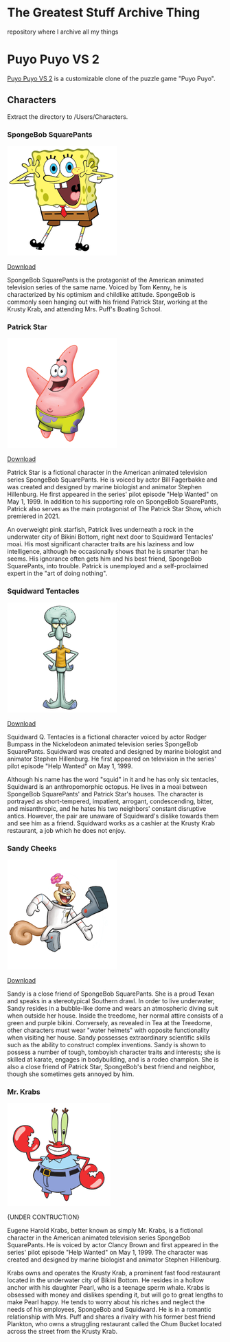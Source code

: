 # The Greatest Stuff Archive Thing

repository where I archive all my things

# Puyo Puyo VS 2

[Puyo Puyo VS 2](https://puyovs.com) is a customizable clone of the puzzle game "Puyo Puyo".

## Characters

Extract the directory to /Users/Characters.

### SpongeBob SquarePants

![SpongeBob](https://github.com/J1Github/thegreateststuffarchivething/raw/main/images/spongebob.png)

[Download](https://github.com/J1Github/thegreateststuffarchivething/raw/main/puyopuyovs/spongebob/spongebobpuyovs.zip)

SpongeBob SquarePants is the protagonist of the American animated television series of the same name. Voiced by Tom Kenny, he is characterized by his optimism and childlike attitude. SpongeBob is commonly seen hanging out with his friend Patrick Star, working at the Krusty Krab, and attending Mrs. Puff's Boating School.

### Patrick Star

![Patrick](https://github.com/J1Github/thegreateststuffarchivething/raw/12485c772fff8412921238c1528088e947b15d98/images/patrick.png)

[Download](https://github.com/J1Github/thegreateststuffarchivething/raw/12485c772fff8412921238c1528088e947b15d98/puyopuyovs/patrick/patrickpuyovs.zip)

Patrick Star is a fictional character in the American animated television series SpongeBob SquarePants. He is voiced by actor Bill Fagerbakke and was created and designed by marine biologist and animator Stephen Hillenburg. He first appeared in the series' pilot episode "Help Wanted" on May 1, 1999. In addition to his supporting role on SpongeBob SquarePants, Patrick also serves as the main protagonist of The Patrick Star Show, which premiered in 2021.

An overweight pink starfish, Patrick lives underneath a rock in the underwater city of Bikini Bottom, right next door to Squidward Tentacles' moai. His most significant character traits are his laziness and low intelligence, although he occasionally shows that he is smarter than he seems. His ignorance often gets him and his best friend, SpongeBob SquarePants, into trouble. Patrick is unemployed and a self-proclaimed expert in the "art of doing nothing".

### Squidward Tentacles

![Squidward](https://raw.githubusercontent.com/J1Github/thegreateststuffarchivething/main/images/squidward.png)

[Download](https://github.com/J1Github/thegreateststuffarchivething/raw/main/puyopuyovs/squidward/squidwardpuyovs.zip)

Squidward Q. Tentacles is a fictional character voiced by actor Rodger Bumpass in the Nickelodeon animated television series SpongeBob SquarePants. Squidward was created and designed by marine biologist and animator Stephen Hillenburg. He first appeared on television in the series' pilot episode "Help Wanted" on May 1, 1999.

Although his name has the word "squid" in it and he has only six tentacles, Squidward is an anthropomorphic octopus. He lives in a moai between SpongeBob SquarePants' and Patrick Star's houses. The character is portrayed as short-tempered, impatient, arrogant, condescending, bitter, and misanthropic, and he hates his two neighbors' constant disruptive antics. However, the pair are unaware of Squidward's dislike towards them and see him as a friend. Squidward works as a cashier at the Krusty Krab restaurant, a job which he does not enjoy.

### Sandy Cheeks

![Sandy](https://raw.githubusercontent.com/J1Github/thegreateststuffarchivething/main/images/sandy.png)

[Download](https://github.com/J1Github/thegreateststuffarchivething/raw/main/puyopuyovs/sandy/sandypuyovs.zip)

Sandy is a close friend of SpongeBob SquarePants. She is a proud Texan and speaks in a stereotypical Southern drawl. In order to live underwater, Sandy resides in a bubble-like dome and wears an atmospheric diving suit when outside her house. Inside the treedome, her normal attire consists of a green and purple bikini. Conversely, as revealed in Tea at the Treedome, other characters must wear "water helmets" with opposite functionality when visiting her house. Sandy possesses extraordinary scientific skills such as the ability to construct complex inventions. Sandy is shown to possess a number of tough, tomboyish character traits and interests; she is skilled at karate, engages in bodybuilding, and is a rodeo champion. She is also a close friend of Patrick Star, SpongeBob's best friend and neighbor, though she sometimes gets annoyed by him.

### Mr. Krabs

![Mr. Krabs](https://github.com/J1Github/thegreateststuffarchivething/raw/main/images/krabstemporaly.png)

{UNDER CONTRUCTION}

Eugene Harold Krabs, better known as simply Mr. Krabs, is a fictional character in the American animated television series SpongeBob SquarePants. He is voiced by actor Clancy Brown and first appeared in the series' pilot episode "Help Wanted" on May 1, 1999. The character was created and designed by marine biologist and animator Stephen Hillenburg.

Krabs owns and operates the Krusty Krab, a prominent fast food restaurant located in the underwater city of Bikini Bottom. He resides in a hollow anchor with his daughter Pearl, who is a teenage sperm whale. Krabs is obsessed with money and dislikes spending it, but will go to great lengths to make Pearl happy. He tends to worry about his riches and neglect the needs of his employees, SpongeBob and Squidward. He is in a romantic relationship with Mrs. Puff and shares a rivalry with his former best friend Plankton, who owns a struggling restaurant called the Chum Bucket located across the street from the Krusty Krab.
